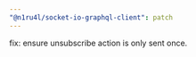 ```yaml
---
"@n1ru4l/socket-io-graphql-client": patch
---
```


fix: ensure unsubscribe action is only sent once.
